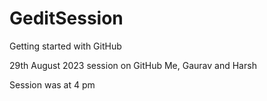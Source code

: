 # GeditSession
Getting started with GitHub

29th August 2023 session on GitHub 
Me, Gaurav and Harsh

Session was at 4 pm
